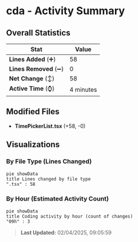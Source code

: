 # cda - Activity Summary 

## Overall Statistics

| Stat                   | Value                                                             |
| ---------------------- | ----------------------------------------------------------------- |
| **Lines Added** (➕)   | 58                                          |
| **Lines Removed** (➖) | 0                                        |
| **Net Change** (↕)    | 58                |
| **Active Time** (⌚)   | 4 minutes |


## Modified Files
- **TimePickerList.tsx** (+58, -0)

## Visualizations

### By File Type (Lines Changed)

```mermaid
pie showData
title Lines changed by file type
".tsx" : 58
```

### By Hour (Estimated Activity Count)

```mermaid
pie showData
title Coding activity by hour (count of changes)
"09h" : 3
```


> **Last Updated:** 02/04/2025, 09:05:59